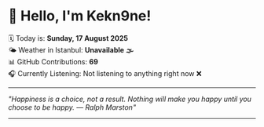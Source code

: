 # 👋 Hello, I'm Kekn9ne!

🗓️ Today is: **Sunday, 17 August 2025**  
🌤️ Weather in Istanbul: **Unavailable 🌫️**  
📊 GitHub Contributions: **69**  
🎧 Currently Listening: Not listening to anything right now ❌

---

_"Happiness is a choice, not a result. Nothing will make you happy until you choose to be happy. — *Ralph Marston*"_

---
